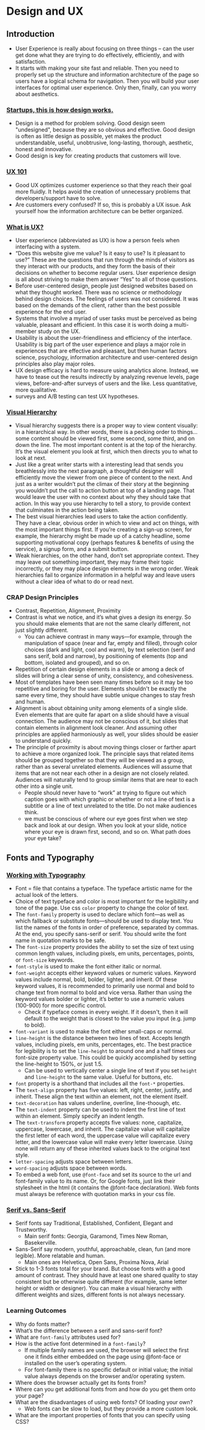 # Design and UX
## Introduction
- User Experience is really about focusing on three things – can the user get done what they are trying to do effectively, efficiently, and with satisfaction.
- It starts with making your site fast and reliable. Then you need to properly set up the structure and information architecture of the page so users have a logical schema for navigation. Then you will build your user interfaces for optimal user experience. Only then, finally, can you worry about aesthetics.
### [Startups, this is how design works.](https://startupsthisishowdesignworks.com/)
- Design is a method for problem solving. Good design seem "undesigned", because they are so obvious and effective. Good design is often as little design as possible, yet makes the product understandable, useful, unobtrusive, long-lasting, thorough, aesthetic, honest and innovative.
- Good design is key for creating products that customers will love.
### [UX 101](https://web.archive.org/web/20190825035454/https://www.homestead.com/blog/06/2013/ux-101-what-user-experience-infographic#.XWIGlVkRc2w)
- Good UX optimizes customer experience so that they reach their goal more fluidly. It helps avoid the creation of unnecessary problems that developers/support have to solve.
- Are customers every confused? If so, this is probably a UX issue. Ask yourself how the information architecture can be better organized.
### [What is UX?](https://www.smashingmagazine.com/2010/10/what-is-user-experience-design-overview-tools-and-resources/)
- User experience (abbreviated as UX) is how a person feels when interfacing with a system. 
- “Does this website give me value? Is it easy to use? Is it pleasant to use?” These are the questions that run through the minds of visitors as they interact with our products, and they form the basis of their decisions on whether to become regular users. User experience design is all about striving to make them answer “Yes” to all of those questions. 
- Before user-centered design, people just designed websites based on what they thought worked. There was no science or methodology behind design choices. The feelings of users was not considered. It was based on the demands of the client, rather than the best possible experience for the end user.
- Systems that involve a myriad of user tasks must be perceived as being valuable, pleasant and efficient. In this case it is worth doing a multi-member study on the UX.
- Usability is about the user-friendliness and efficiency of the interface. Usability is big part of the user experience and plays a major role in experiences that are effective and pleasant, but then human factors science, psychology, information architecture and user-centered design principles also play major roles.
- UX design efficacy is hard to measure using analytics alone. Instead, we have to tease out the results indirectly by analyzing revenue levels, page views, before-and-after surveys of users and the like. Less quantitative, more qualitative.
- surveys and A/B testing can test UX hypotheses.
### [Visual Hierarchy](https://52weeksofux.com/post/443828775/visual-hierarchy)
- Visual hierarchy suggests there is a proper way to view content visually: in a hierarchical way. In other words, there is a pecking order to things…some content should be viewed first, some second, some third, and on down the line. The most important content is at the top of the hierarchy. It’s the visual element you look at first, which then directs you to what to look at next. 
- Just like a great writer starts with a interesting lead that sends you breathlessly into the next paragraph, a thoughtful designer will efficiently move the viewer from one piece of content to the next. And just as a writer wouldn’t put the climax of their story at the beginning you wouldn’t put the call to action button at top of a landing page. That would leave the user with no context about why they should take that action. In this way you use hierarchy to tell a story, to provide context that culminates in the action being taken.
- The best visual hierarchies lead users to take the action confidently. They have a clear, obvious order in which to view and act on things, with the most important things first. If you’re creating a sign-up screen, for example, the hierarchy might be made up of a catchy headline, some supporting motivational copy (perhaps features & benefits of using the service), a signup form, and a submit button.
- Weak hierarchies, on the other hand, don’t set appropriate context. They may leave out something important, they may frame their topic incorrectly, or they may place design elements in the wrong order. Weak hierarchies fail to organize information in a helpful way and leave users without a clear idea of what to do or read next.
### CRAP Design Principles
- Contrast, Repetition, Alignment, Proximity
- Contrast is what we notice, and it’s what gives a design its energy. So you should make elements that are not the same clearly different, not just slightly different. 
    - You can achieve contrast in many ways—for example, through the manipulation of space (near and far, empty and filled), through color choices (dark and light, cool and warm), by text selection (serif and sans serif, bold and narrow), by positioning of elements (top and bottom, isolated and grouped), and so on. 
- Repetition of certain design elements in a slide or among a deck of slides will bring a clear sense of unity, consistency, and cohesiveness.
- Most of  templates have been seen many times before so it may be too repetitive and boring for the user. Elements shouldn't be exactly the same every time, they should have subtle unique changes to stay fresh and human.
-  Alignment is about obtaining unity among elements of a single slide. Even elements that are quite far apart on a slide should have a visual connection. The audience may not be conscious of it, but slides that contain elements in alignment look cleaner. And assuming other principles are applied harmoniously as well, your slides should be easier to understand quickly.
- The principle of proximity is about moving things closer or farther apart to achieve a more organized look. The principle says that related items should be grouped together so that they will be viewed as a group, rather than as several unrelated elements. Audiences will assume that items that are not near each other in a design are not closely related. Audiences will naturally tend to group similar items that are near to each other into a single unit. 
    - People should never have to “work” at trying to figure out which caption goes with which graphic or whether or not a line of text is a subtitle or a line of text unrelated to the title. Do not make audiences think.
    - we must be conscious of where our eye goes first when we step back and look at our design. When you look at your slide, notice where your eye is drawn first, second, and so on. What path does your eye take?
## Fonts and Typography
### [Working with Typography](https://learn.shayhowe.com/html-css/working-with-typography/)
- Font = file that contains a typeface. The typeface artistic name for the actual look of the letters.
- Choice of text typeface and color is most important for the legibililty and tone of the page. Use css `color` property to change the color of text.
- The `font-family` property is used to declare which font—as well as which fallback or substitute fonts—should be used to display text. You list the names of the fonts in order of preference, separated by commas. At the end, you specify sans-serif or serif. You should write the font name in quotation marks to be safe.
- The `font-size` property provides the ability to set the size of text using common length values, including pixels, em units, percentages, points, or `font-size` keywords.
- `font-style` is used to make the font either italic or normal.
- `font-weight` accepts either keyword values or numeric values. Keyword values include normal, bold, bolder, lighter, and inherit. Of these keyword values, it is recommended to primarily use normal and bold to change text from normal to bold and vice versa. Rather than using the keyword values bolder or lighter, it’s better to use a numeric values (100-900) for more specific control.
    - Check if typeface comes in every weight. If it doesn't, then it will default to the weight that is closest to the value you input (e.g. jump to bold).
- `font-variant` is used to make the font either small-caps or normal.
- `line-height` is the distance between two lines of text. Accepts length values, including pixels, em units, percentages, etc. The best practice for legibility is to set the `line-height` to around one and a half times our font-size property value. This could be quickly accomplished by setting the line-height to 150%, or just 1.5.
    - Can be used to vertically center a single line of text if you set `height` and `line-height` to the same value. Useful for buttons, etc.
- `font` property is a shorthand that includes all the `font-*` properties.
- The `text-align` property has five values: left, right, center, justify, and inherit. These align the text within an element, not the element itself.
- `text-decoration` has values underline, overline, line-thoough, etc.
- The `text-indent` property can be used to indent the first line of text within an element. Simply specify an indent length.
- The `text-transform` property accepts five values: none, capitalize, uppercase, lowercase, and inherit. The capitalize value will capitalize the first letter of each word, the uppercase value will capitalize every letter, and the lowercase value will make every letter lowercase. Using none will return any of these inherited values back to the original text style.
- `letter-spacing` adjusts space between letters.
- `word-spacing` adjusts space between words.
- To embed a web font, use `@font-face` and set its source to the url and font-family value to its name. Or, for Google fonts, just link their stylesheet in the html (it contains the @font-face declaration). Web fonts must always be reference with quotation marks in your css file.

### [Serif vs. Sans-Serif](https://www.impactplus.com/blog/sans-serif-vs-serif-font-which-should-you-use-when)
- Serif fonts say Traditional, Established, Confident, Elegant and Trustworthy.
    - Main serif fonts: Georgia, Garamond, Times New Roman, Basekerville.
- Sans-Serif say modern, youthful, approachable, clean, fun (and more legible). More relatable and human.
    - Main ones are Helvetica, Open Sans, Proxima Nova, Arial
- Stick to 1-3 fonts total for your brand. But choose fonts with a good amount of contrast. They should have at least one shared quality to stay consistent but be otherwise quite different (for example, same letter height or width or designer). You can make a visual hierarchy with different weights and sizes, different fonts is not always necessary.

### Learning Outcomes
- Why do fonts matter?
- What’s the difference between a serif and sans-serif font?
- What are `font-family` attributes used for?
- How is the active font determined in a `font-family`?
    - If multiple family names are used, the browser will select the first one it finds either embedded on the page using @font-face or installed on the user’s operating system.
    - For font-family there is no specific default or initial value; the initial value always depends on the browser and/or operating system.
- Where does the browser actually get its fonts from?
- Where can you get additional fonts from and how do you get them onto your page?
- What are the disadvantages of using web fonts? Of loading your own?
    - Web fonts can be slow to load, but they provide a more custom look.
- What are the important properties of fonts that you can specify using CSS?